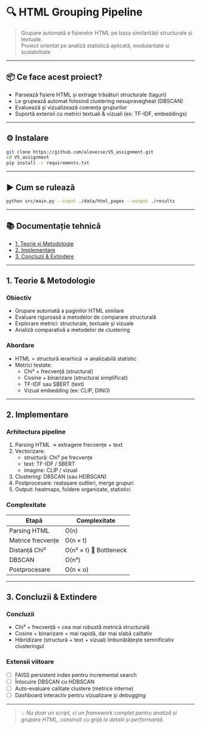 # 🔍 HTML Grouping Pipeline

> Grupare automată a fișierelor HTML pe baza similarității structurale și textuale.  
> Proiect orientat pe analiză statistică aplicată, modularitate si scalabilitate 

---

## 📦 Ce face acest proiect?

- Parsează fișiere HTML și extrage trăsături structurale (taguri)
- Le grupează automat folosind clustering nesupravegheat (DBSCAN)
- Evaluează și vizualizează coerența grupurilor
- Suportă extensii cu metrici textuali & vizuali (ex: TF-IDF, embeddings)

---

## ⚙️ Instalare

```bash
git clone https://github.com/alexecse/V5_assignment.git
cd V5_assignment
pip install -r requirements.txt
```

---

## ▶️ Cum se rulează

```bash
python src/main.py --input ./data/html_pages --output ./results
```

---

## 📚 Documentație tehnică


- [1. Teorie și Metodologie](#1-teorie--metodologie)
- [2. Implementare](#2-implementare)
- [3. Concluzii & Extindere](#3-concluzii--extindere)

---

## 1. Teorie & Metodologie

### Obiectiv

- Grupare automată a paginilor HTML similare
- Evaluare riguroasă a metodelor de comparare structurală
- Explorare metrici: structurale, textuale și vizuale
- Analiză comparativă a metodelor de clustering

### Abordare

- HTML = structură ierarhică → analizabilă statistic
- Metrici testate:
  - Chi² + frecvență (structural)
  - Cosine + binarizare (structural simplificat)
  - TF-IDF sau SBERT (text)
  - Vizual embedding (ex: CLIP, DINO)

---

## 2. Implementare

### Arhitectura pipeline

1. Parsing HTML → extragere frecvențe + text
2. Vectorizare:
   - structură: Chi² pe frecvențe
   - text: TF-IDF / SBERT
   - imagine: CLIP / vizual
3. Clustering: DBSCAN (sau HDBSCAN)
4. Postprocesare: reatașare outlieri, merge grupuri
5. Output: heatmaps, foldere organizate, statistici

### Complexitate

| Etapă                   | Complexitate            |
|------------------------|--------------------------|
| Parsing HTML           | O(n)                     |
| Matrice frecvențe      | O(n × t)                 |
| Distanță Chi²          | O(n² × t) 🔺 Bottleneck  |
| DBSCAN                 | O(n²)                    |
| Postprocesare          | O(n × o)                 |

---

## 3. Concluzii & Extindere

### Concluzii

- Chi² + frecvență = cea mai robustă metrică structurală
- Cosine + binarizare = mai rapidă, dar mai slabă calitativ
- Hibridizare (structură + text + vizual) îmbunătățește semnificativ clusteringul

### Extensii viitoare

- [ ] FAISS persistent index pentru incremental search
- [ ] Înlocuire DBSCAN cu HDBSCAN
- [ ] Auto-evaluare calitate clustere (metrice interne)
- [ ] Dashboard interactiv pentru vizualizare și debugging

---

> 💡 _Nu doar un script, ci un framework complet pentru analiză și grupare HTML, construit cu grijă la detalii și performanță._